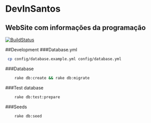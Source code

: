 # DevInSantos
## WebSite com informações da programação


[![BuildStatus](https://travis-ci.org/DevInSantos/DevInSantos-events.png)](https://travis-ci.org/DevInSantos/DevInSantos-events.png)


##Development 
###Database.yml
```bash
 cp config/database.example.yml config/database.yml
```

###Database
```bash
	rake db:create && rake db:migrate
```

###Test database
```bash
	rake db:test:prepare
```

###Seeds
```bash
	rake db:seed
```

